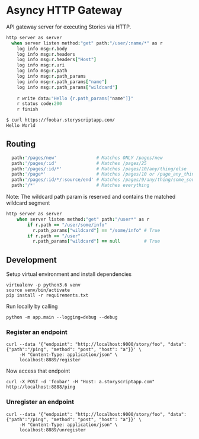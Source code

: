 # Asyncy HTTP Gateway

API gateway server for executing Stories via HTTP.

```coffee
http server as server
  when server listen method:"get" path:"/user/:name/*" as r
    log info msg:r.body
    log info msg:r.headers
    log info msg:r.headers["Host"]
    log info msg:r.uri
    log info msg:r.path
    log info msg:r.path_params
    log info msg:r.path_params["name"]
    log info msg:r.path_params["wildcard"]
    
    r write data:"Hello {r.path_params["name"]}"
    r status code:200
    r finish
```

```sh
$ curl https://foobar.storyscriptapp.com/
Hello World
```

## Routing
```coffee
  path:'/pages/new'               # Matches ONLY /pages/new
  path:'/pages/:id'               # Matches /pages/25
  path:'/pages/:id/*'             # Matches /pages/10/any/thing/else
  path:'/page*'                   # Matches /pages/10 or /page_any_thing/else
  path:'/pages/:id/*/:source/end' # Matches /pages/9/any/thing/some_source/end
  path:'/*'                       # Matches everything
````

Note: The wildcard path param is reserved and contains the matched wildcard segment
```coffeescript
http server as server
    when server listen method:"get" path:"/user*" as r
        if r.path == "/user/some/info"
          r.path_params["wildcard"] == "/some/info" # True
        if r.path == "/user"
          r.path_params["wildcard"] == null         # True
```
## Development

Setup virtual environment and install dependencies
```
virtualenv -p python3.6 venv
source venv/bin/activate
pip install -r requirements.txt
```

Run locally by calling

```
python -m app.main --logging=debug --debug
```

### Register an endpoint

```shell
curl --data '{"endpoint": "http://localhost:9000/story/foo", "data":{"path":"/ping", "method": "post", "host": "a"}}' \
     -H "Content-Type: application/json" \
     localhost:8889/register
```

Now access that endpoint

```shell
curl -X POST -d 'foobar' -H "Host: a.storyscriptapp.com" http://localhost:8888/ping
```


### Unregister an endpoint

```shell
curl --data '{"endpoint": "http://localhost:9000/story/foo", "data":{"path":"/ping", "method": "post", "host": "a"}}' \
     -H "Content-Type: application/json" \
     localhost:8889/unregister
```
